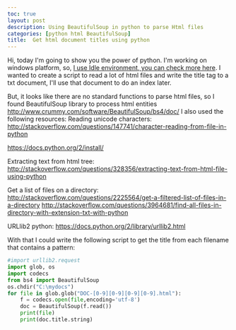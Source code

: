 ```yaml
---
toc: true
layout: post
description: Using BeautifulSoup in python to parse Html files
categories: [python html BeautifulSoup]
title:  Get html document titles using python
---
```


Hi, today I'm going to show you the power of python.
I'm working on windows platform, so, [I use Idle environment, you can check more here](https://www.python.org/downloads/windows/).
I wanted to create a script to read a lot of html files and write the title tag to a txt document, I'll use that document to do an index later.

But, it looks like there are no standard functions to parse html files, so I found BeautifulSoup library to process html entities http://www.crummy.com/software/BeautifulSoup/bs4/doc/
I also used the following resources:
Reading unicode characters:
http://stackoverflow.com/questions/147741/character-reading-from-file-in-python

https://docs.python.org/2/install/

Extracting text from html tree:
http://stackoverflow.com/questions/328356/extracting-text-from-html-file-using-python

Get a list of files on a directory:
http://stackoverflow.com/questions/2225564/get-a-filtered-list-of-files-in-a-directory
http://stackoverflow.com/questions/3964681/find-all-files-in-directory-with-extension-txt-with-python

URLlib2 python:
https://docs.python.org/2/library/urllib2.html

With that I could write the following script to get the title from each filename that contains a pattern:

 
```python
#import urllib2.request
import glob, os
import codecs
from bs4 import BeautifulSoup
os.chdir("C:\mydocs")
for file in glob.glob("DOC-[0-9][0-9][0-9][0-9].html"):
    f = codecs.open(file,encoding='utf-8')
    doc = BeautifulSoup(f.read())    
    print(file)
    print(doc.title.string)
```
